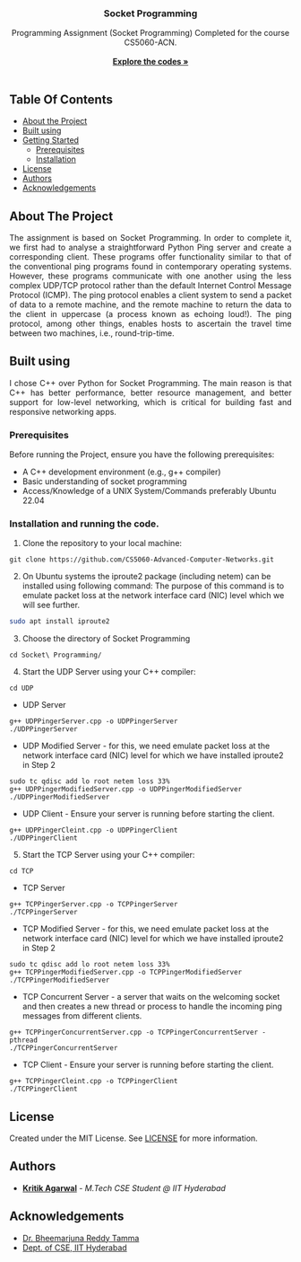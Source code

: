 <p align="center">
  <a href="https://github.com/Kritik007//CS5060-Advanced-Computer-Networks/tree/main/Socket%20Programming"></a>
  <h3 align="center">Socket Programming</h3>
  <p align="center">Programming Assignment (Socket Programming) Completed for the course CS5060-ACN.
    <br/>
    <br/>
    <a href="https://github.com/Kritik007//CS5060-Advanced-Computer-Networks/tree/main/Socket%20Programming"><strong>Explore the codes »</strong></a>
    <br/>
    <br/>
  </p>
</p>



## Table Of Contents

* [About the Project](#about-the-project)
* [Built using](#built-using)
* [Getting Started](#getting-started)
  * [Prerequisites](#prerequisites)
  * [Installation](#installation)
* [License](#license)
* [Authors](#authors)
* [Acknowledgements](#acknowledgements)

## About The Project
<div align="justify">
  The assignment is based on Socket Programming. In order to complete it, we first had to analyse a straightforward Python Ping server and create a corresponding client. These programs offer functionality similar to that of the conventional ping programs found in contemporary operating systems. However, these programs communicate with one another using the less complex UDP/TCP protocol rather than the default Internet Control Message Protocol (ICMP). The ping protocol enables a client system to send a packet of data to a remote machine, and the remote machine to return the data to the client in uppercase (a process known as echoing loud!). The ping protocol, among other things, enables hosts to ascertain the travel time between two machines, i.e., round-trip-time.
</div>

## Built using
<div align="justify">
  I chose C++ over Python for Socket Programming. The main reason is that C++ has better performance, better resource management, and better support for low-level networking, which is critical for building fast and responsive networking apps.
</div>

### Prerequisites

Before running the Project, ensure you have the following prerequisites:

- A C++ development environment (e.g., g++ compiler)
- Basic understanding of socket programming
- Access/Knowledge of a UNIX System/Commands preferably Ubuntu 22.04

### Installation and running the code.

1. Clone the repository to your local machine:
```shell
git clone https://github.com/CS5060-Advanced-Computer-Networks.git
```

2. On Ubuntu systems the iproute2 package (including netem) can be installed using following command:
   The purpose of this command is to emulate packet loss at the network interface card (NIC) level which we will see further.

```sh
sudo apt install iproute2
```

3. Choose the directory of Socket Programming

```shell
cd Socket\ Programming/
```

4. Start the UDP Server using your C++ compiler:

```shell
cd UDP
```

  * UDP Server
```shell
g++ UDPPingerServer.cpp -o UDPPingerServer
./UDPPingerServer
```
  * UDP Modified Server - for this, we need emulate packet loss at
the network interface card (NIC) level for which we have installed iproute2 in Step 2
```shell
sudo tc qdisc add lo root netem loss 33%
g++ UDPPingerModifiedServer.cpp -o UDPPingerModifiedServer
./UDPPingerModifiedServer
```
  * UDP Client - Ensure your server is running before starting the client.
```shell
g++ UDPPingerCleint.cpp -o UDPPingerClient
./UDPPingerClient
```

5. Start the TCP Server using your C++ compiler:

```shell
cd TCP
```

  * TCP Server
```shell
g++ TCPPingerServer.cpp -o TCPPingerServer
./TCPPingerServer
```
  *  TCP Modified Server - for this, we need emulate packet loss at
the network interface card (NIC) level for which we have installed iproute2 in Step 2
```shell
sudo tc qdisc add lo root netem loss 33%
g++ TCPPingerModifiedServer.cpp -o TCPPingerModifiedServer
./TCPPingerModifiedServer
```
  *  TCP Concurrent Server - a server that waits on the welcoming socket and then creates a new thread or process to handle the incoming ping messages from different clients.
```shell
g++ TCPPingerConcurrentServer.cpp -o TCPPingerConcurrentServer -pthread
./TCPPingerConcurrentServer
```
  *  TCP Client - Ensure your server is running before starting the client.
```shell
g++ TCPPingerCleint.cpp -o TCPPingerClient
./TCPPingerClient
```

## License

Created under the MIT License. See [LICENSE](https://github.com/Kritik007//CS5060-Advanced-Computer-Networks/blob/main/LICENSE) for more information.

## Authors

* **[Kritik Agarwal](https://github.com/Kritik007/)** - *M.Tech CSE Student @ IIT Hyderabad*

## Acknowledgements

* [Dr. Bheemarjuna Reddy Tamma](https://people.iith.ac.in/tbr/)
* [Dept. of CSE, IIT Hyderabad](https://cse.iith.ac.in)
